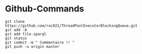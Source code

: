 
# Github-Commands

    git clone https://github.com/rac021/ThreadPoolExecutorBlockingQueue.git
    git add -A
    git add file.sparql
    git status
    git commit -m " Commentaire !! "
    git push -u origin master
